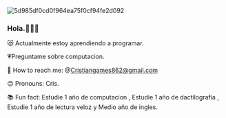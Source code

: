 ![5d985df0cd0f964ea75f0cf94fe2d092](https://user-images.githubusercontent.com/127448155/228423043-e5b162bd-ba29-49d2-adf9-45a6211ba4f7.gif)


### Hola.💪🏻💗
😻 Actualmente estoy aprendiendo a programar.

💗Preguntame sobre computacion.

💌 How to reach me: @Cristiangames862@gmail.com

😊 Pronouns: Cris.

📚 Fun fact: Estudie 1 año de computacion , Estudie 1 año de dactilografía , Estudie 1 año de lectura veloz y Medio año de ingles.

